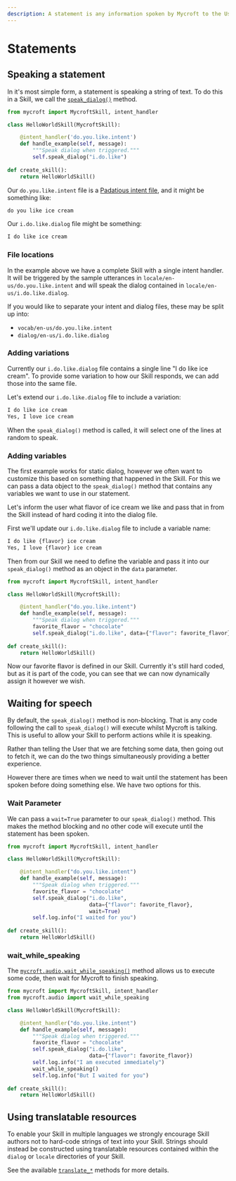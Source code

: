 ```yaml
---
description: A statement is any information spoken by Mycroft to the User.
---
```


# Statements

## Speaking a statement

In it's most simple form, a statement is speaking a string of text. To do this in a Skill, we call the [`speak_dialog()`](https://mycroft-core.readthedocs.io/en/latest/source/mycroft.html#mycroft.MycroftSkill.speak_dialog) method.

```python
from mycroft import MycroftSkill, intent_handler

class HelloWorldSkill(MycroftSkill):

    @intent_handler('do.you.like.intent')
    def handle_example(self, message):
        """Speak dialog when triggered."""
        self.speak_dialog("i.do.like")
        
def create_skill():
    return HelloWorldSkill()
```

Our `do.you.like.intent` file is a [Padatious intent file](intents/padatious-intents.md), and it might be something like:

```python
do you like ice cream
```

Our `i.do.like.dialog` file might be something:

```python
I do like ice cream
```

### File locations

In the example above we have a complete Skill with a single intent handler. It will be triggered by the sample utterances in `locale/en-us/do.you.like.intent` and will speak the dialog contained in `locale/en-us/i.do.like.dialog`. 

If you would like to separate your intent and dialog files, these may be split up into: 

* `vocab/en-us/do.you.like.intent`
* `dialog/en-us/i.do.like.dialog`

### Adding variations

Currently our `i.do.like.dialog` file contains a single line "I do like ice cream". To provide some variation to how our Skill responds, we can add those into the same file. 

Let's extend our `i.do.like.dialog` file to include a variation:

```python
I do like ice cream
Yes, I love ice cream
```

When the `speak_dialog()` method is called, it will select one of the lines at random to speak.

### Adding variables

The first example works for static dialog, however we often want to customize this based on something that happened in the Skill. For this we can pass a data object to the `speak_dialog()` method that contains any variables we want to use in our statement.

Let's inform the user what flavor of ice cream we like and pass that in from the Skill instead of hard coding it into the dialog file.

First we'll update our `i.do.like.dialog` file to include a variable name:

```python
I do like {flavor} ice cream
Yes, I love {flavor} ice cream
```

Then from our Skill we need to define the variable and pass it into our `speak_dialog()` method as an object in the `data` parameter.

```python
from mycroft import MycroftSkill, intent_handler

class HelloWorldSkill(MycroftSkill):

    @intent_handler("do.you.like.intent")
    def handle_example(self, message):
        """Speak dialog when triggered."""
        favorite_flavor = "chocolate"
        self.speak_dialog("i.do.like", data={"flavor": favorite_flavor})
        
def create_skill():
    return HelloWorldSkill()
```

Now our favorite flavor is defined in our Skill. Currently it's still hard coded, but as it is part of the code, you can see that we can now dynamically assign it however we wish.

## Waiting for speech

By default, the `speak_dialog()` method is non-blocking. That is any code following the call to `speak_dialog()` will execute whilst Mycroft is talking. This is useful to allow your Skill to perform actions while it is speaking. 

Rather than telling the User that we are fetching some data, then going out to fetch it, we can do the two things simultaneously providing a better experience. 

However there are times when we need to wait until the statement has been spoken before doing something else. We have two options for this.

### Wait Parameter

We can pass a `wait=True` parameter to our `speak_dialog()` method. This makes the method blocking and no other code will execute until the statement has been spoken.

```python
from mycroft import MycroftSkill, intent_handler

class HelloWorldSkill(MycroftSkill):

    @intent_handler("do.you.like.intent")
    def handle_example(self, message):
        """Speak dialog when triggered."""
        favorite_flavor = "chocolate"
        self.speak_dialog("i.do.like", 
                          data={"flavor": favorite_flavor},
                          wait=True)
        self.log.info("I waited for you")
        
def create_skill():
    return HelloWorldSkill()     
```

### wait\_while\_speaking

The [`mycroft.audio.wait_while_speaking()`](https://mycroft-core.readthedocs.io/en/latest/source/mycroft.audio.html#mycroft.audio.wait_while_speaking) method allows us to execute some code, then wait for Mycroft to finish speaking.

```python
from mycroft import MycroftSkill, intent_handler
from mycroft.audio import wait_while_speaking

class HelloWorldSkill(MycroftSkill):

    @intent_handler("do.you.like.intent")
    def handle_example(self, message):
        """Speak dialog when triggered."""
        favorite_flavor = "chocolate"
        self.speak_dialog("i.do.like", 
                          data={"flavor": favorite_flavor})
        self.log.info("I am executed immediately")
        wait_while_speaking()
        self.log.info("But I waited for you")
        
def create_skill():
    return HelloWorldSkill()     
```

## Using translatable resources

To enable your Skill in multiple languages we strongly encourage Skill authors not to hard-code strings of text into your Skill. Strings should instead be constructed using translatable resources contained within the `dialog` or `locale` directories of your Skill.

See the available [`translate_*`](https://mycroft-core.readthedocs.io/en/latest/source/mycroft.html#mycroft.MycroftSkill.translate) methods for more details.

